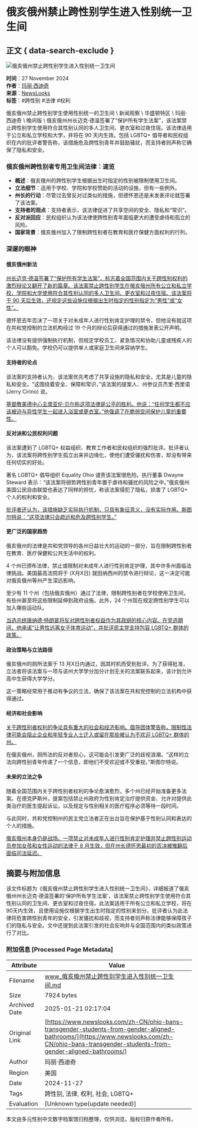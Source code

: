 # 俄亥俄州禁止跨性别学生进入性别统一卫生间

## 正文 { data-search-exclude }


![俄亥俄州禁止跨性别学生进入性别统一卫生间](https://www.newslooks.com/wp-content/uploads/2024/11/AP24332537805432.jpg)

**时间**：27 November 2024  
**作者**：[玛丽·西迪奇](https://www.newslooks.com/zh-CN/author/mary-sidiqi/)  
**来源**：[NewsLooks](https://www.newslooks.com)  
**标签**：#跨性别 #法律 #权利

俄亥俄州禁止跨性别学生使用性别统一的卫生间 \\ 新闻观察 \\ 华盛顿特区 \\ 玛丽·西迪奇 \\ 晚间版 \\ 俄亥俄州州长迈克·德温签署了“保护所有学生法案”，该法案禁止跨性别学生使用符合其性别认同的多人卫生间、更衣室和过夜住宿。该法律适用于公立和私立学校和大学，并将在 90 天内生效。包括 LGBTQ+ 倡导者和民权组织在内的批评者警告称，该措施危及跨性别青年并鼓励骚扰，而支持者则声称它确保了隐私和安全。

### 俄亥俄州跨性别者专用卫生间法律：速览

-   **概述**：俄亥俄州的跨性别学生根据出生时指定的性别被限制使用卫生间。
-   **立法细节**：适用于学校、学院和学校赞助的活动的设施，但有一些例外。
-   **州长的行动**：尽管过去曾反对过类似的措施，但德怀恩还是未发表评论就签署了该法案。
-   **支持者的观点**：支持者表示，该法律促进了共享空间的安全、隐私和“常识”。
-   **反对派回应**：民权组织认为该法律使跨性别青年面临更大的遭受虐待和孤立的风险。
-   **国家背景**：俄亥俄州加入了限制跨性别者在教育和医疗保健方面权利的行列。

### 深邃的眼神

#### 俄亥俄州新法

[州长迈克·德温签署了“保护所有学生法案”，标志着全国范围内关于跨性别权利的激烈辩论又翻开了新的篇章。该法案禁止跨性别学生在俄亥俄州所有公立和私立学校、学院和大学使用符合其性别认同的多人卫生间、更衣室和过夜住宿。该法案将于 90 天后生效，还规定这些设施仅根据出生时指定的性别指定为“男性”或“女性”。](https://www.google.com/url?sa=t&source=web&rct=j&opi=89978449&url=https://ohiocapitaljournal.com/2024/11/27/ohio-gov-mike-dewine-signs-transgender-bathroom-ban-bill-into-law/&ved=2ahUKEwiah_K_q_2JAxXnD1kFHRjVKDUQFnoECBYQAQ&usg=AOvVaw2YN1g0gFWEYmLPp1-2HSLB)

德怀恩去年否决了一项关于对未成年人进行性别肯定护理的禁令，但他没有就这项在共和党控制的立法机构经过 19 个月的辩论后获得通过的措施发表公开声明。

该法律没有提供强制执行机制，但规定学校员工、紧急情况和协助儿童或残疾人的个人可以豁免。学校仍可以提供单人或家庭卫生间来容纳学生。

#### 支持者的论点

该法案的支持者认为，该法案优先考虑了共享设施的隐私和安全，尤其是儿童的隐私和安全。“这围绕着安全、保障和常识，”该法案的提案人、州参议员杰里·西里诺 (Jerry Cirino) 说。

[基督教美德中心主席亚伦·贝尔称这项法律是公平的胜利。他说：“任何学生都不应该被迫与异性学生一起进入浴室或更衣室。”他强调了在脆弱空间保护儿童的重要性。](https://www.google.com/url?sa=t&source=web&rct=j&opi=89978449&url=https://www.yahoo.com/news/ohio-law-bans-transgender-youth-191233038.html&ved=2ahUKEwia8MzLq_2JAxUyD1kFHUEXL7QQFnoECBkQAQ&usg=AOvVaw12qPEvPJNHRNg7hgAHJ-8p)

#### 反对派和公民权利问题

该法案遭到了 LGBTQ+ 权益组织、教育工作者和民权组织的强烈批评。批评者认为，该法案将跨性别学生孤立出来并边缘化，使他们遭受骚扰和伤害，却没有带来任何切实的好处。

著名 LGBTQ+ 倡导组织 Equality Ohio 谴责该法案很危险。执行董事 Dwayne Steward 表示：“该法案将弱势跨性别青年置于虐待和骚扰的风险之中。”俄亥俄州美国公民自由联盟也表达了同样的担忧，称该法案侵犯了隐私，损害了 LGBTQ+ 个人的权利和安全。

[批评者还认为，该措施缺乏实际执行机制，只具有象征意义，没有实际作用。斯图尔特说：“这项法律只会疏远和危及跨性别学生。”](https://www.google.com/url?sa=t&source=web&rct=j&opi=89978449&url=https://www.acluohio.org/en/press-releases/aclu-ohio-condemns-passage-anti-trans-bathroom-bill-ohio-general-assembly&ved=2ahUKEwjA-t7kq_2JAxWTKVkFHfQ-KYsQFnoECBgQAQ&usg=AOvVaw3bblDZAFr7_wpg3rLz0WYh)

#### 更广泛的国家趋势

俄亥俄州的法律是共和党领导的各州日益壮大的运动的一部分，旨在限制跨性别者在教育、医疗保健和公共生活中的权利。

4 个州已颁布法律，禁止或限制对未成年人进行性别肯定护理，其中许多州面临法律挑战。美国最高法院将于 \(X月X日\) 就田纳西州的禁令进行辩论，这一决定可能对俄亥俄州等州产生深远影响。

至少有 11 个州（包括俄亥俄州）通过了法律，限制跨性别者在学校使用卫生间，有些州甚至将这些限制延伸到政府设施。此外，24 个州现在规定跨性别学生可以加入哪些运动队。

[当选总统唐纳德·特朗普将反对跨性别者权益作为其政纲的核心内容。在竞选期间，他承诺“让男性远离女子体育运动”，并批评民主党支持包容 LGBTQ+ 群体的政策。](https://www.google.com/url?sa=t&source=web&rct=j&opi=89978449&url=https://www.nytimes.com/2024/11/07/us/trump-trans-rights.html&ved=2ahUKEwie-L3tq_2JAxVJD1kFHVnfFO4QFnoECB8QAQ&usg=AOvVaw0NdREJXiJYYN5Dqh7q-e3L)

#### 政治策略与立法路径

俄亥俄州的厕所法案于 13 月X日内通过，因其时机而受到批评。为了获得批准，立法者将该法案与一项与该州大学学分加分计划无关的法案联系起来，该计划允许高中生获得大学学分。

这一策略经常用于推动有争议的立法，确保了该法案在共和党控制的立法机构中获得通过。

#### 经济和社会影响

[关于跨性别者权利的争论具有重大的社会和经济影响。倡导团体警告称，限制性法律可能会阻止企业和年轻专业人士迁入或留在那些被认为不欢迎 LGBTQ+ 群体的州。](https://www.google.com/url?sa=t&source=web&rct=j&opi=89978449&url=https://www.nytimes.com/2024/11/20/us/politics/presidential-campaign-transgender-rights.html&ved=2ahUKEwie_5CFrP2JAxWYFVkFHVK9JqwQxfQBKAB6BAgHEAE&usg=AOvVaw34KSGMfyOjYn4deyy20xjS)

在俄亥俄州，厕所法的反对者担心，这可能会引发更广泛的歧视浪潮。“这样的立法向跨性别青年传递了一个信息，即他们不受欢迎或不受重视，”斯图尔特说。

#### 未来的立法之争

随着全国范围内关于跨性别者权利的争论愈演愈烈，多个州已经开始准备更多法案。在德克萨斯州，提案包括禁止州政府为性别肯定治疗提供资金、允许对提供此类治疗的医生提起诉讼，以及规定与性别相关的医疗程序必须等待一段时间。

与此同时，共和党控制州的民主党立法者正在出台旨在保护基于性别认同和表达的个人的措施。

[俄亥俄州本身仍是战场。一项禁止对未成年人进行性别肯定护理并禁止跨性别运动员参加女孩和女性运动的法律于 8 月生效，但在州长德怀恩最初的否决被推翻后面临司法延迟。](https://www.google.com/url?sa=t&source=web&rct=j&opi=89978449&url=https://www.wpxi.com/news/ohio-governor-signs/WFBJKE6T7JCJLFKXR7H4UDBGRA/&ved=2ahUKEwjK8piLrP2JAxXJKlkFHYJ-C_oQFnoECBsQAQ&usg=AOvVaw3kbTkNNcxtEcVicAjaPM6D)
<!-- tcd_original_link https://www.newslooks.com/zh-CN/ohio-bans-transgender-students-from-gender-aligned-bathrooms/ -->


## 摘要与附加信息

<!-- tcd_abstract -->
该文件标题为《俄亥俄州禁止跨性别学生进入性别统一卫生间》，详细报道了俄亥俄州州长迈克·德温签署的‘保护所有学生法案’，该法案禁止跨性别学生使用符合其性别认同的卫生间、更衣室和过夜住宿。此法案适用于所有公立和私立学校，将在90天内生效，且使用设施仅根据学生出生时指定的性别来划分。批评者认为此法律将危害跨性别青年的安全，引发骚扰和歧视，而支持者则声称法律能够保障孩子们的隐私与安全。文中还提到此法案引发的社会反响并与全国范围内的类似政策进行了对比。
<!-- tcd_abstract_end -->

### 附加信息 [Processed Page Metadata]

| Attribute       | Value                                  |
|-----------------|----------------------------------------|
| Filename        | www_俄亥俄州禁止跨性别学生进入性别统一卫生间.md                             |
| Size            | 7924 bytes                           |
| Archived Date   | 2025-01-21 02:17:04                             |
| Original Link   | [https://www.newslooks.com/zh-CN/ohio-bans-transgender-students-from-gender-aligned-bathrooms/](https://www.newslooks.com/zh-CN/ohio-bans-transgender-students-from-gender-aligned-bathrooms/)                       |
| Author          | 玛丽·西迪奇                               |
| Region          | 美国                               |
| Date            | 2024-11-27                                 |
| Tags            | 跨性别, 法律, 权利, 社会, LGBTQ+                                 |
| Evaluation            | [Unknown type(update needed)]                                 |
<!-- tcd_table_end -->

本文由多元性别中文数字档案馆归档整理，仅供浏览。版权归原作者所有。
